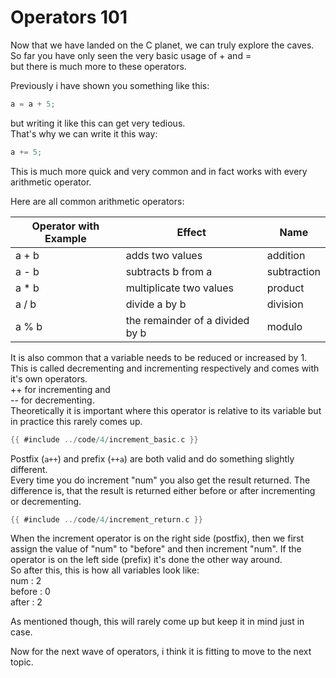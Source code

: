 # Operators 101

Now that we have landed on the C planet, we can truly explore the caves.  
So far you have only seen the very basic usage of + and =  
but there is much more to these operators.  
  
Previously i have shown you something like this:  

```c
a = a + 5;
```

but writing it like this can get very tedious.  
That's why we can write it this way:  

```c
a += 5;
```

This is much more quick and very common and in fact works with every arithmetic
operator.  
  
Here are all common arithmetic operators:  

| Operator with Example | Effect                          | Name        |
|-----------------------|---------------------------------|-------------|
| a + b                 | adds two values                 | addition    |
| a - b                 | subtracts b from a              | subtraction |
| a * b                 | multiplicate two values         | product     |
| a / b                 | divide a by b                   | division    |
| a % b                 | the remainder of a divided by b | modulo      |

It is also common that a variable needs to be reduced or increased by 1.  
This is called decrementing and incrementing respectively and comes with it's
own operators.  
++ for incrementing and  
-- for decrementing.  
Theoretically it is important where this operator is relative to its variable
but in practice this rarely comes up.  

```c
{{ #include ../code/4/increment_basic.c }}
```

Postfix (`a++`) and prefix (`++a`) are both valid and do something slightly
different.  
Every time you do increment "num" you also get the result returned. The
difference is, that the result is returned either before or after incrementing
or decrementing.  

```c
{{ #include ../code/4/increment_return.c }}
```

When the increment operator is on the right side (postfix), then we first
assign the value of "num" to "before" and then increment "num". If the operator
is on the left side (prefix) it's done the other way around.  
So after this, this is how all variables look like:  
num : 2  
before : 0  
after : 2  
  
As mentioned though, this will rarely come up but keep it in mind just in
case.  
  
Now for the next wave of operators, i think it is fitting to move to the next
topic.  
